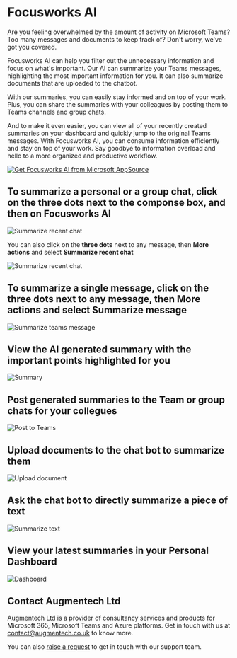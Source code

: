# Focusworks AI

Are you feeling overwhelmed by the amount of activity on Microsoft Teams? Too many messages and documents to keep track of? Don't worry, we've got you covered.

Focusworks AI can help you filter out the unnecessary information and focus on what's important. Our AI can summarize your Teams messages, highlighting the most important information for you. It can also summarize documents that are uploaded to the chatbot.

With our summaries, you can easily stay informed and on top of your work. Plus, you can share the summaries with your colleagues by posting them to Teams channels and group chats.

And to make it even easier, you can view all of your recently created summaries on your dashboard and quickly jump to the original Teams messages. With Focusworks AI, you can consume information efficiently and stay on top of your work. Say goodbye to information overload and hello to a more organized and productive workflow.

<a href="https://appsource.microsoft.com/en-us/product/office/WA200005115?src=website"><img src="/assets/MS_AppSource.png" alt="Get Focusworks AI from Microsoft AppSource" title="Get Focusworks AI from Microsoft AppSource" /></a>

## To summarize a personal or a group chat, click on the **three dots** next to the componse box, and then on **Focusworks AI**

![Summarize recent chat](/assets/7summarizchatcompose.png)

You can also click on the **three dots** next to any message, then **More actions** and select **Summarize recent chat**

![Summarize recent chat](/assets/6summarizechats.png)

## To summarize a single message, click on the **three dots** next to any message, then **More actions** and select **Summarize message**

![Summarize teams message](/assets/2messageaction.png)

## View the AI generated summary with the important points highlighted for you

![Summary](/assets/3taskmodule.png)

## Post generated summaries to the Team or group chats for your collegues

![Post to Teams](/assets/posttoteams.png)

## Upload documents to the chat bot to summarize them

![Upload document](/assets/1document.png)

## Ask the chat bot to directly summarize a piece of text

![Summarize text](/assets/text.png)

## View your latest summaries in your Personal Dashboard

![Dashboard](/assets/5dashboard.png)


## Contact Augmentech Ltd

Augmentech Ltd is a provider of consultancy services and products for Microsoft 365, Microsoft Teams and Azure platforms. Get in touch with us at [contact@augmentech.co.uk](mailto:contact@augmentech.co.uk) to know more.

You can also [raise a request](https://github.com/focusworksai/focusworksai.github.io/issues) to get in touch with our support team.
